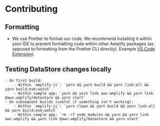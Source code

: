 # Contributing

## Formatting
- We use Prettier to format our code. We recommend installing it within your IDE to prevent formatting code within other Amplify packages (as opposed to formatting from the Prettier CLI directly). Example [VS Code Extension](https://marketplace.visualstudio.com/items?itemName=esbenp.prettier-vscode)).

## Testing DataStore changes locally
	- On first build:
		- Within `amplify-js`: `yarn && yarn build && yarn link-all && yarn build:esm:watch`
		- Within sample app: `yarn && yarn link aws-amplify && yarn link @aws-amplify/datastore && yarn start`
	- On subsequent builds (useful if something isn't working):
		- Within `amplify-js`: `yarn clean && yarn build && yarn link-all && yarn build:esm:watch`
		- Within sample app: `rm -rf node_modules && yarn && yarn link aws-amplify && yarn link @aws-amplify/datastore && yarn start`